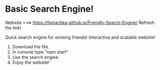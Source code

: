 # Basic Search Engine! 
Website ===> https://fomachka.github.io/Friendly-Search-Engine/
Refresh the link!

Quick search engine for existing friends!
Interactive and scalable website!
1. Download the file.
2. In console type "npm start"
3. Use the search engine.
4. Enjoy the website!
